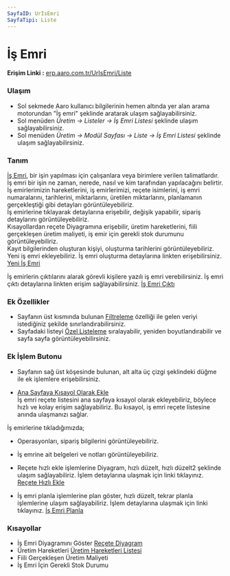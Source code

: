 ```yaml
---
SayfaID: UrIsEmri
SayfaTipi: Liste
---
```


# İş Emri

**Erişim Linki :** [erp.aaro.com.tr/UrIsEmri/Liste](erp.aaro.com.tr/UrIsEmri/Liste)

### Ulaşım 

- Sol sekmede Aaro kullanıcı bilgilerinin hemen altında yer alan arama motorundan "İş emri" şeklinde aratarak ulaşım sağlayabilirsiniz.
- Sol menüden *Üretim -> Listeler -> İş Emri Listesi* şeklinde ulaşım sağlayabilirsiniz. 
- Sol menüden *Üretim -> Modül Sayfası -> Liste -> İş Emri Listesi* şeklinde ulaşım sağlayabilirsiniz. 

### Tanım

[İş Emri](../Uretim/IsEmri.md),  bir işin yapılması için çalışanlara veya birimlere verilen talimatlardır.  
İş emri bir işin ne zaman, nerede, nasıl ve kim tarafından yapılacağını belirtir.
İş emirlerimizin hareketlerini, iş emirlerimizi, reçete isimlerini, iş emri numaralarını, tarihlerini, miktarlarını, üretilen miktarlarını, planlamanın gerçekleştiği gibi detayları görüntüleyebiliriz.  
İş emirlerine tıklayarak detaylarına erişebilir, değişik yapabilir, sipariş detaylarını görüntüleyebiliriz.  
Kısayollardan reçete Diyagramına erişebilir, üretim hareketlerini, fiili gerçekleşen üretim maliyeti, iş emir için gerekli stok durumunu görüntüleyebiliriz.  
Kayıt bilgilerinden oluşturan kişiyi, oluşturma tarihlerini görüntüleyebiliriz.  
Yeni iş emri ekleyebiliriz. İş emri oluşturma detaylarına linkten erişebilirsiniz. [Yeni İş Emri](../Uretim/YeniIsEmri.md)

İş emirlerin çıktılarını alarak görevli kişilere yazılı iş emri verebilirsiniz.
İş emri çıktı detaylarına linkten erişim sağlayabilirsiniz. [İş Emri Çıktı](../Uretim/IsEmriCikti.md)
 
### Ek Özellikler 

- Sayfanın üst kısmında bulunan [Filtreleme](../TemelOzellikler/SayfaKisitlari.md) özelliği ile gelen veriyi istediğiniz şekilde sınırlandırabilirsiniz.
- Sayfadaki listeyi [Özel Listeleme](../TemelOzellikler/ListeNesnesi.md) sıralayabilir, yeniden boyutlandırabilir ve sayfa sayfa görüntüleyebilirsiniz.

### Ek İşlem Butonu

- Sayfanın sağ üst köşesinde bulunan, alt alta üç çizgi şeklindeki düğme ile ek işlemlere erişebilirsiniz.

- [Ana Sayfaya Kısayol Olarak Ekle](../TemelOzellikler/KisaYollaraEkleme.md)  
	İş emri reçete listesini ana sayfaya kısayol olarak ekleyebiliriz, böylece hızlı ve kolay erişim sağlayabiliriz.
	Bu kısayol, iş emri reçete listesine anında ulaşmanızı sağlar.

İş emirlerine tıkladığımızda;
- Operasyonları, sipariş bilgilerini görüntüleyebiliriz.
- İş emrine ait belgeleri ve notları görüntüleyebiliriz.
- Reçete hızlı ekle işlemlerine Diyagram, hızlı düzelt, hızlı düzelt2 şeklinde ulaşım sağlayabiliriz. 
	İşlem detaylarına ulaşmak için linki tıklayınız. [Reçete Hızlı Ekle](../Uretim/ReceteHizliEkle.md)  
 
- İş emri planla işlemlerine plan göster, hızlı düzelt, tekrar planla işlemlerine ulaşım sağlayabiliriz.
	İşlem detaylarına ulaşmak için linki tıklayınız. [İş Emri Planla](../Uretim/IsEmriPlanla.md)

### Kısayollar

- İş Emri Diyagramını Göster [Reçete Diyagram](../Uretim/ReceteDiyagram.md)
- Üretim Hareketleri [Üretim Hareketleri Listesi](../Uretim/UretimHareketleriListesi.md)
- Fiili Gerçekleşen Üretim Maliyeti 
- İş Emri İçin Gerekli Stok Durumu